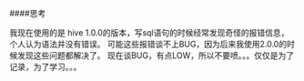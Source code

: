 

####思考

我现在使用的是 hive 1.0.0的版本，写sql语句的时候经常发现奇怪的报错信息，个人认为语法并没有错误。
可能这些报错谈不上BUG，因为后来我使用2.0.0的时候发现这些问题都解决了。
现在谈BUG，有点LOW，所以不要喷。。。仅仅是为了记录，为了学习。。。
